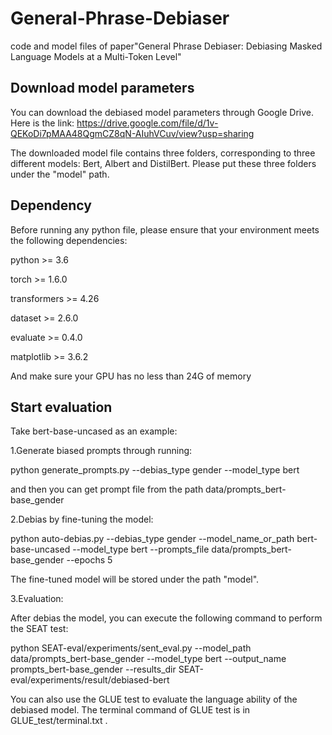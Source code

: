 # General-Phrase-Debiaser
code and model files of paper"General Phrase Debiaser: Debiasing Masked Language Models at a Multi-Token Level"

## Download model parameters
You can download the debiased model parameters through Google Drive. Here is the link: https://drive.google.com/file/d/1v-QEKoDi7pMAA48QgmCZ8qN-AIuhVCuv/view?usp=sharing

The downloaded model file contains three folders, corresponding to three different models: Bert, Albert and DistilBert. Please put these three folders under the "model" path.

## Dependency
Before running any python file, please ensure that your environment meets the following dependencies:

python >= 3.6

torch >= 1.6.0

transformers >= 4.26

dataset >= 2.6.0

evaluate >= 0.4.0

matplotlib >= 3.6.2

And make sure your GPU has no less than 24G of memory

## Start evaluation
Take bert-base-uncased as an example:

1.Generate biased prompts through running:

python generate_prompts.py --debias_type gender --model_type bert

and then you can get prompt file from the path data/prompts_bert-base_gender

2.Debias by fine-tuning the model:

python auto-debias.py --debias_type gender --model_name_or_path bert-base-uncased --model_type bert --prompts_file data/prompts_bert-base_gender --epochs 5

The fine-tuned model will be stored under the path "model".

3.Evaluation:

After debias the model, you can execute the following command to perform the SEAT test:

python SEAT-eval/experiments/sent_eval.py --model_path data/prompts_bert-base_gender --model_type bert --output_name prompts_bert-base_gender --results_dir SEAT-eval/experiments/result/debiased-bert

You can also use the GLUE test to evaluate the language ability of the debiased model. The terminal command of GLUE test is in GLUE_test/terminal.txt .
